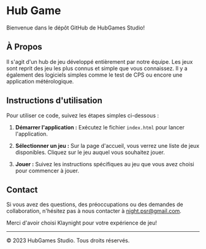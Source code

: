 # Hub Game

Bienvenue dans le dépôt GitHub de HubGames Studio!

## À Propos
Il s'agit d'un hub de jeu développé entièrement par notre équipe. Les jeux sont reprit des jeu les plus connus et simple que vous connaissez. Il y a également des logiciels simples comme le test de CPS ou encore une application métérologique.

## Instructions d'utilisation

Pour utiliser ce code, suivez les étapes simples ci-dessous :

1. **Démarrer l'application :** Exécutez le fichier `index.html` pour lancer l'application.

2. **Sélectionner un jeu :** Sur la page d'accueil, vous verrez une liste de jeux disponibles. Cliquez sur le jeu auquel vous souhaitez jouer.

3. **Jouer :** Suivez les instructions spécifiques au jeu que vous avez choisi pour commencer à jouer.

## Contact

Si vous avez des questions, des préoccupations ou des demandes de collaboration, n'hésitez pas à nous contacter à night.psr@gmail.com.

Merci d'avoir choisi Klaynight pour votre expérience de jeu!

---

© 2023 HubGames Studio. Tous droits réservés.
